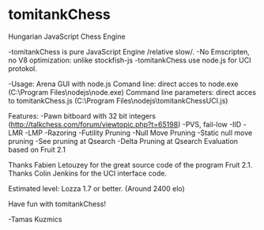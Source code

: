 # tomitankChess
Hungarian JavaScript Chess Engine

-tomitankChess is pure JavaScript Engine /relative slow/.
-No Emscripten, no V8 optimization: unlike stockfish-js
-tomitankChess use node.js for UCI protokol.

-Usage: Arena GUI with node.js
Comand line: direct acces to node.exe (C:\Program Files\nodejs\node.exe)
Command line parameters: direct acces to tomitankChess.js (C:\Program Files\nodejs\tomitankChessUCI.js)

Features:
-Pawn bitboard with 32 bit integers (http://talkchess.com/forum/viewtopic.php?t=65198)
-PVS, fail-low
-IID
-LMR
-LMP
-Razoring
-Futility Pruning
-Null Move Pruning
-Static null move pruning
-See pruning at Qsearch
-Delta Pruning at Qsearch
Evaluation based on Fruit 2.1

Thanks Fabien Letouzey for the great source code of the program Fruit 2.1.
Thanks Colin Jenkins for the UCI interface code.

Estimated level: Lozza 1.7 or better. (Around 2400 elo)

Have fun with tomitankChess!

-Tamas Kuzmics
